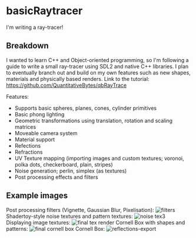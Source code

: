 # basicRaytracer
I'm writing a ray-tracer!

Breakdown 
-
I wanted to learn C++ and Object-oriented programming, so I'm following a guide to write a small ray-tracer using SDL2 and native C++ libraries. 
I plan to eventually branch out and build on my own features such as new shapes, materials and physically based renders. 
Link to the tutorial: https://github.com/QuantitativeBytes/qbRayTrace

Features:
- Supports basic spheres, planes, cones, cylinder primitives
- Basic phong lighting
- Geometric transformations using translation, rotation and scaling matrices
- Moveable camera system
- Material support
- Refections
- Refractions
- UV Texture mapping (importing images and custom textures; voronoi, polka dots, checkerboard, plain, stripes)
- Noise generation; perlin, simplex (as textures)
- Post processing effects and filters

Example images
-

Post processing filters (Vignette, Gaussian Blur, Pixelisation):
![filters](https://user-images.githubusercontent.com/53636492/153784921-9a8533d0-4e5e-4343-bebb-6886fe4987f3.png)
Shadertoy-style noise textures and pattern textures:
![noise tex3](https://user-images.githubusercontent.com/53636492/153319639-bf3c1f4a-aa51-4ea1-93f5-c6218c58e594.PNG)
Displaying image textures:
![final tex render](https://user-images.githubusercontent.com/53636492/151657150-7bfe58f1-4834-4763-9d07-3f7612fa3060.PNG)
Cornell Box with shapes and patterns:
![final cornell box](https://user-images.githubusercontent.com/53636492/150660611-30e6c056-427b-4da4-a524-93d31a9c85c7.PNG)
Cornell Box:
![reflections-export](https://user-images.githubusercontent.com/53636492/149031954-15a2ffe1-8df9-4b7c-81b8-c6cba5974f8e.png)
